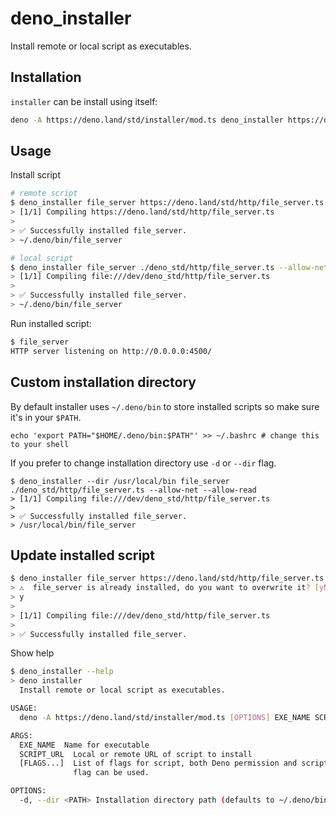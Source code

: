 # deno_installer

Install remote or local script as executables.

## Installation

`installer` can be install using itself:

```sh
deno -A https://deno.land/std/installer/mod.ts deno_installer https://deno.land/std/installer/mod.ts -A
```

## Usage

Install script

```sh
# remote script
$ deno_installer file_server https://deno.land/std/http/file_server.ts --allow-net --allow-read
> [1/1] Compiling https://deno.land/std/http/file_server.ts
>
> ✅ Successfully installed file_server.
> ~/.deno/bin/file_server

# local script
$ deno_installer file_server ./deno_std/http/file_server.ts --allow-net --allow-read
> [1/1] Compiling file:///dev/deno_std/http/file_server.ts
>
> ✅ Successfully installed file_server.
> ~/.deno/bin/file_server
```

Run installed script:

```sh
$ file_server
HTTP server listening on http://0.0.0.0:4500/
```

## Custom installation directory

By default installer uses `~/.deno/bin` to store installed scripts so make sure it's in your `$PATH`.

```
echo 'export PATH="$HOME/.deno/bin:$PATH"' >> ~/.bashrc # change this to your shell
```

If you prefer to change installation directory use `-d` or `--dir` flag.

```
$ deno_installer --dir /usr/local/bin file_server ./deno_std/http/file_server.ts --allow-net --allow-read
> [1/1] Compiling file:///dev/deno_std/http/file_server.ts
>
> ✅ Successfully installed file_server.
> /usr/local/bin/file_server
```

## Update installed script

```sh
$ deno_installer file_server https://deno.land/std/http/file_server.ts --allow-net --allow-read
> ⚠️  file_server is already installed, do you want to overwrite it? [yN]
> y
>
> [1/1] Compiling file:///dev/deno_std/http/file_server.ts
>
> ✅ Successfully installed file_server.
```

Show help

```sh
$ deno_installer --help
> deno installer
  Install remote or local script as executables.

USAGE:
  deno -A https://deno.land/std/installer/mod.ts [OPTIONS] EXE_NAME SCRIPT_URL [FLAGS...]

ARGS:
  EXE_NAME  Name for executable
  SCRIPT_URL  Local or remote URL of script to install
  [FLAGS...]  List of flags for script, both Deno permission and script specific
              flag can be used.

OPTIONS:
  -d, --dir <PATH> Installation directory path (defaults to ~/.deno/bin)
```
